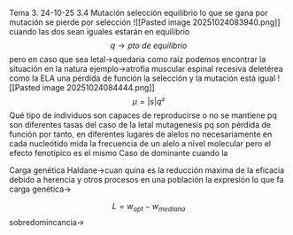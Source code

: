 Tema 3.
24-10-25
3.4 Mutación selección equilibrio
lo que se gana por mutación se pierde por selección
![[Pasted image 20251024083940.png]]
cuando las dos sean iguales estarán en equilibrio
$$
q→pto\ de\ equilibrio
$$
pero en caso que sea letal→quedaria como raíz 
podemos encontrar la situación en la natura
ejemplo→atrofia muscular espinal recesiva deletérea
	como la ELA
	una pérdida de función 
	la selección y la mutación está igual 
![[Pasted image 20251024084444.png]]
$$
\mu=|s|q²
$$
Qué tipo de individuos son capaces de reproducirse o no
se mantiene 
pq son diferentes tasas del caso de la letal mutagenesis
pq son pérdida de función por tanto, en diferentes lugares de alelos no necesariamente en cada nucleótido
mida la frecuencia de un alelo a nivel molecular pero el efecto fenotípico es el mismo
Caso de dominante
cuando la 

Carga genética
Haldane→cuan quina es la reducción maxima de la eficacia debido a herencia y otros procesos en una población
la expresión lo que fa 
carga genética→

$$
L=w_{opt}-w_{mediana}
$$
sobredomincancia→